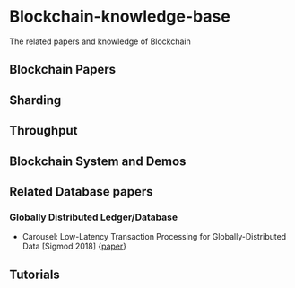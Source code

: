 # Blockchain-knowledge-base
The related papers and knowledge of Blockchain

## Blockchain Papers

Sharding
---

Throughput
---

Blockchain System and Demos
---


## Related Database papers

### Globally Distributed Ledger/Database
+ Carousel: Low-Latency Transaction Processing for Globally-Distributed Data [Sigmod 2018]  {[paper](https://cs.uwaterloo.ca/~bernard/carousel-sigmod-2018.pdf)}


## Tutorials

